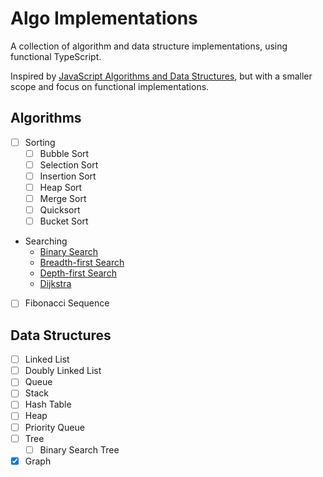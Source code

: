 # Algo Implementations

A collection of algorithm and data structure implementations, using functional TypeScript.

Inspired by [JavaScript Algorithms and Data Structures](https://github.com/trekhleb/javascript-algorithms), but with a smaller scope and focus on functional implementations.

## Algorithms

- [ ] Sorting
  - [ ] Bubble Sort
  - [ ] Selection Sort
  - [ ] Insertion Sort
  - [ ] Heap Sort
  - [ ] Merge Sort
  - [ ] Quicksort
  - [ ] Bucket Sort
- Searching
  - [Binary Search](src/searching/binary-search)
  - [Breadth-first Search](src/searching/bfs)
  - [Depth-first Search](src/searching/dfs)
  - [Dijkstra](src/searching/dijkstra)
- [ ] Fibonacci Sequence

## Data Structures

- [ ] Linked List
- [ ] Doubly Linked List
- [ ] Queue
- [ ] Stack
- [ ] Hash Table
- [ ] Heap
- [ ] Priority Queue
- [ ] Tree
  - [ ] Binary Search Tree
- [x] Graph
